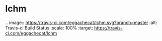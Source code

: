 lchm
==========

.. image:: https://travis-ci.com/eggachecat/lchm.svg?branch=master
   :alt: Travis-ci Build Status
   :scale: 100%
   :target: https://travis-ci.com/eggachecat/lchm
